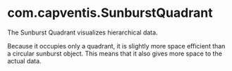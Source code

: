 com.capventis.SunburstQuadrant
==============================

The Sunburst Quadrant visualizes hierarchical data.

Because it occupies only a quadrant, it is slightly more space efficient than a circular sunburst object.  This means that it also gives more space to the actual data.

